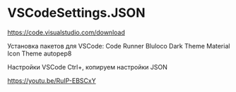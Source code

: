 # VSCodeSettings.JSON

https://code.visualstudio.com/download

Установка пакетов для VSCode:
Code Runner
Bluloco Dark Theme
Material Icon Theme
autopep8

Настройки VSCode Ctrl+,
копируем настройки JSON

https://youtu.be/RuIP-EBSCxY
